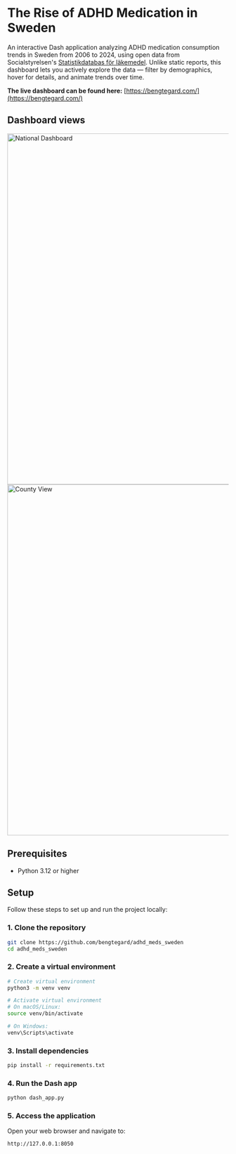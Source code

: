 # The Rise of ADHD Medication in Sweden

An interactive Dash application analyzing ADHD medication consumption trends in Sweden from 2006 to 2024, using open data from Socialstyrelsen's [Statistikdatabas för läkemedel](https://sdb.socialstyrelsen.se/if_lak/val.aspx). Unlike static reports, this dashboard lets you actively explore the data — filter by demographics, hover for details, and animate trends over time.

**The live dashboard can be found here:** [https://bengtegard.com/](https://bengtegard.com/)

## Dashboard views

<img src="https://github.com/user-attachments/assets/6474f625-b7cf-4258-a4f5-fdf18af3f3bb" width="800" alt="National Dashboard" />
<img src="https://github.com/user-attachments/assets/e8cd05d5-fa06-4b58-9680-2a8abbd4d76b" width="800" alt="County View" />


## Prerequisites

- Python 3.12 or higher

## Setup

Follow these steps to set up and run the project locally:

### 1. Clone the repository
```bash
git clone https://github.com/bengtegard/adhd_meds_sweden
cd adhd_meds_sweden
```

### 2. Create a virtual environment
```bash
# Create virtual environment
python3 -m venv venv

# Activate virtual environment
# On macOS/Linux:
source venv/bin/activate

# On Windows:
venv\Scripts\activate
```

### 3. Install dependencies
```bash
pip install -r requirements.txt
```

### 4. Run the Dash app
```bash
python dash_app.py
```

### 5. Access the application
Open your web browser and navigate to:
```
http://127.0.0.1:8050
```

